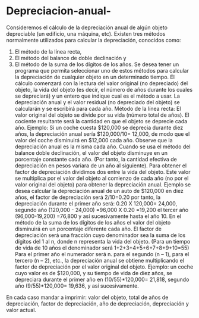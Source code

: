 # Depreciacion-anual-
Consideremos el cálculo de la depreciación anual de algún objeto depreciable (un edificio, una máquina, etc).
Existen tres métodos normalmente utilizados para calcular la depreciación, conocidos como:
1. El método de la línea recta,
2. El método del balance de doble declinación y
3. El método de la suma de los dígitos de los años.
Se desea tener un programa que permita seleccionar uno de estos métodos para calcular la depreciación de
cualquier objeto en un determinado tiempo.
El cálculo comenzará con la lectura del valor original (no depreciado) del objeto, la vida del objeto (es decir, el
número de años durante los cuales se depreciará) y un entero que indique cual es el método a usar. La
depreciación anual y el valor residual (no depreciado del objeto) se calcularán y se escribirá para cada año.
Método de la línea recta: El valor original del objeto se divide por su vida (número total de años). El cociente
resultante será la cantidad en que el objeto se deprecie cada año. Ejemplo: Si un coche cuesta $120,000 se
deprecia durante diez años, la depreciación anual sería $120,000/10= 12,000, de modo que el valor del coche
disminuirá en $12,000 cada año. Observe que la depreciación anual es la misma cada año.
Cuando se usa el método del balance doble declinación, el valor del objeto disminuye en un porcentaje
constante cada año. (Por tanto, la cantidad efectiva de depreciación en pesos variara de un año al siguiente).
Para obtener el factor de depreciación dividimos dos entre la vida del objeto. Este valor se multiplica por el
valor del objeto al comienzo de cada año (no por el valor original del objeto) para obtener la depreciación anual.
Ejemplo se desea calcular la depreciación anual de un auto de $120,000 en diez años, el factor de
depreciación será 2/10=0.20 por tanto, la depreciación durante el primer año será: 0.20 X 120,000= 24,000,
segundo año (120,000 - 24,000) =96,000 X 0.20 =19,200 el tercer año (96,000-19,200) =76,800 y así
sucesivamente hasta el año 10.
En el método de la suma de los dígitos de los años el valor del objeto disminuirá en un porcentaje diferente
cada año. El factor de depreciación será una fracción cuyo denominador sea la suma de los dígitos del 1 al n,
donde n representa la vida del objeto. (Para un tiempo de vida de 10 años el denominador será
1+2+3+4+5+6+7+8+9+10=55) Para el primer año el numerador será n. para el segundo (n – 1), para el tercero
(n – 2), etc., la depreciación anual se obtiene multiplicando el factor de depreciación por el valor original del
objeto. Ejemplo: un coche cuyo valor es de $120,000, y su tiempo de vida de diez años, se depreciara durante
el primer año en (10/55)*120,000= 21,818, segundo año (9/55)*120,000= 19,636, y así sucesivamente.

En cada caso mandar a imprimir: valor del objeto, total de años de depreciación, factor de depreciación, año de
depreciación, depreciación y valor actual.

